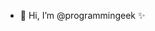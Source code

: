 - 🌻 Hi, I’m @programmingeek ✨

<!---
programmingeek/programmingeek is a ✨ special ✨ repository because its `README.md` (this file) appears on your GitHub profile.
You can click the Preview link to take a look at your changes.
--->
